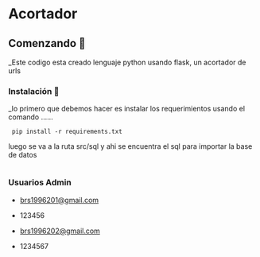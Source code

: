 # Acortador

## Comenzando 🚀
 _Este codigo esta creado lenguaje python usando flask, un acortador de urls 
### Instalación 🔧
_lo primero que debemos hacer es instalar los requerimientos usando el comando ......
```
 pip install -r requirements.txt
```

luego se va a la ruta src/sql 
y ahi se encuentra el sql para importar la base de datos
```

```
### Usuarios Admin

* brs1996201@gmail.com
* 123456

* brs1996202@gmail.com
* 1234567



